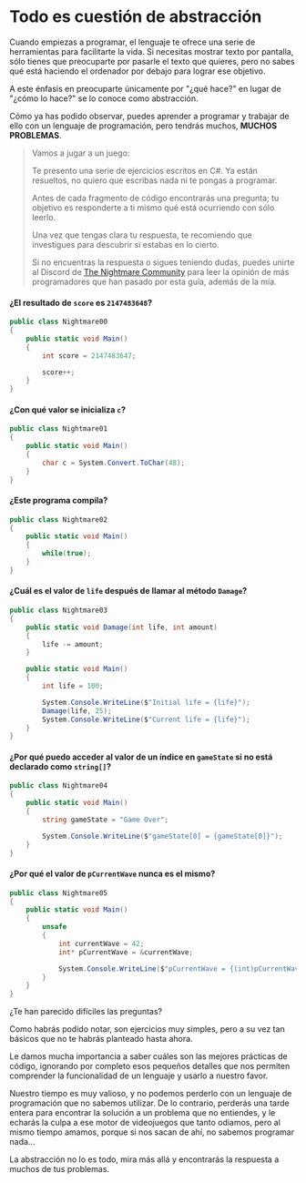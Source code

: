 # Todo es cuestión de abstracción

Cuando empiezas a programar, el lenguaje te ofrece una serie de herramientas para facilitarte la vida. Si necesitas mostrar texto por pantalla, sólo tienes que preocuparte por pasarle el texto que quieres, pero no sabes qué está haciendo el ordenador por debajo para lograr ese objetivo.

A este énfasis en preocuparte únicamente por "¿qué hace?" en lugar de "¿cómo lo hace?" se lo conoce como abstracción.

Cómo ya has podido observar, puedes aprender a programar y trabajar de ello con un lenguaje de programación, pero tendrás muchos, **MUCHOS PROBLEMAS**.

> Vamos a jugar a un juego:
>
> Te presento una serie de ejercicios escritos en C#. Ya están resueltos,  no quiero que escribas nada ni te pongas a programar.
>
> Antes de cada fragmento de código encontrarás una pregunta; tu objetivo es responderte a ti mismo qué está ocurriendo con sólo leerlo.
>
> Una vez que tengas clara tu respuesta, te recomiendo que investigues para descubrir si estabas en lo cierto.
>
> Si no encuentras la respuesta o sigues teniendo dudas, puedes unirte al Discord de [The Nightmare Community](https://discord.gg/EdtpmDzsDS) para leer la opinión de más programadores que han pasado por esta guía, además de la mía.

#### ¿El resultado de `score` es `2147483648`?

```csharp
public class Nightmare00
{
	public static void Main()
	{
		int score = 2147483647;

		score++;
	}
}
```

#### ¿Con qué valor se inicializa `c`?

```csharp
public class Nightmare01
{
	public static void Main()
	{
		char c = System.Convert.ToChar(48);
	}
}
```

#### ¿Este programa compila?

```csharp
public class Nightmare02
{
	public static void Main()
	{
		while(true);
	}
}
```

#### ¿Cuál es el valor de `life` después de llamar al método `Damage`?
```csharp
public class Nightmare03
{
	public static void Damage(int life, int amount)
	{
		life -= amount;
	}

	public static void Main()
	{
		int life = 100;

		System.Console.WriteLine($"Initial life = {life}");
		Damage(life, 25);
		System.Console.WriteLine($"Current life = {life}");
	}
}
```

#### ¿Por qué puedo acceder al valor de un índice en `gameState` si no está declarado como `string[]`?
```csharp
public class Nightmare04
{
	public static void Main()
	{
		string gameState = "Game Over";

		System.Console.WriteLine($"gameState[0] = {gameState[0]}");
	}
}
```

#### ¿Por qué el valor de `pCurrentWave` nunca es el mismo?
```csharp
public class Nightmare05
{
	public static void Main()
	{
		unsafe
		{
			int currentWave = 42;
			int* pCurrentWave = &currentWave;

			System.Console.WriteLine($"pCurrentWave = {(int)pCurrentWave}");
		}
	}
}
```

¿Te han parecido difíciles las preguntas?

Como habrás podido notar, son ejercicios muy simples, pero a su vez tan básicos que no te habrás planteado hasta ahora.

Le damos mucha importancia a saber cuáles son las mejores prácticas de código, ignorando por completo esos pequeños detalles que nos permiten comprender la funcionalidad de un lenguaje y usarlo a nuestro favor.

Nuestro tiempo es muy valioso, y no podemos perderlo con un lenguaje de programación que no sabemos utilizar. De lo contrario, perderás una tarde entera para encontrar la solución a un problema que no entiendes, y le echarás la culpa a ese motor de videojuegos que tanto odiamos, pero al mismo tiempo amamos, porque si nos sacan de ahí, no sabemos programar nada...

La abstracción no lo es todo, mira más allá y encontrarás la respuesta a muchos de tus problemas.